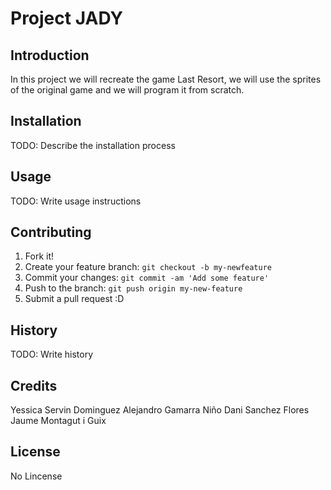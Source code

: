 # Project JADY
## Introduction
In this project we will recreate the game Last Resort, we will use the sprites of the original game and we will program it from scratch.

## Installation
TODO: Describe the installation process

## Usage
TODO: Write usage instructions

## Contributing
1. Fork it!
2. Create your feature branch: `git checkout -b my-newfeature`
3. Commit your changes: `git commit -am 'Add some
feature'`
4. Push to the branch: `git push origin my-new-feature`
5. Submit a pull request :D

## History
TODO: Write history

## Credits
Yessica Servin Dominguez
Alejandro Gamarra Niño
Dani Sanchez Flores
Jaume Montagut i Guix

## License
No Lincense
